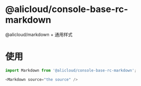 @alicloud/console-base-rc-markdown
===

@alicloud/markdown + 通用样式

# 使用

```typescript jsx
import Markdown from '@alicloud/console-base-rc-markdown';

<Markdown source="the source" />
```
